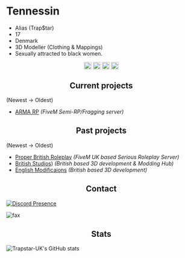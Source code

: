 <h1>Tennessin</h1>

- Alias (Trap$tar)
- 17
- Denmark
- 3D Modeller (Clothing & Mappings)
- Sexually attracted to black women.

<p align="center">
<a href="https://twitter.com/ayzw1rro/" target="blank"><img align="center" src="https://cdn.jsdelivr.net/npm/simple-icons@3.0.1/icons/twitter.svg" alt="twitter" height="20" width="20" /></a>
<a href="(https://www.tiktok.com/@ayz.lavish)" target="blank"><img align="center" src="https://simpleicons.org/icons/tiktok.svg" alt="tiktok" height="20" width="20" /></a>
  <a href="https://twitch.tv/trapstaruk/" target="blank"><img align="center" src="https://cdn.jsdelivr.net/npm/simple-icons@3.0.1/icons/twitch.svg" alt="twitch" height="20" width="20" /></a>
<a href="https://youtube.com/UCoDjkbTgNaHveQgphhAz82g/" target="blank"><img align="center" src="https://cdn.jsdelivr.net/npm/simple-icons@3.0.1/icons/youtube.svg" alt="youtube" height="20" width="20" /></a>
</p>

<h2 align="center">Current projects</h2>

(Newest -> Oldest)
- [ARMA RP](https://discord.gg/armarp) *(FiveM Semi-RP/Fragging server)*

<h2 align="center">Past projects</h2>

(Newest -> Oldest)
- [Proper British Roleplay](https://discord.gg/pbrp) *(FiveM UK based Serious Roleplay Server)*
- [British Studios](https://britishstudios.tebex.io/)) *(British based 3D development & Modding Hub)*
- [English Modificaions](https://discord.gg/englishmodifications) *(British based 3D development)*


<h2 align="center">Contact</h2>

[![Discord Presence](https://lanyard-profile-readme.vercel.app/api/931136101295489025?theme=dark&bg=000000&animated=true&hideDiscrim=false&borderRadius=10px&idleMessage=Black%20Women)](https://discord.com/users/931136101295489025)

<img src="https://komarev.com/ghpvc/?username=elfbars&color=blue" alt="fax" width="" height="">

<h2 align="center">Stats</h2>

![Trapstar-UK's GitHub stats](https://github-readme-stats.vercel.app/api?username=Tennessin&count_private=true&show_icons=true&theme=onedark)
